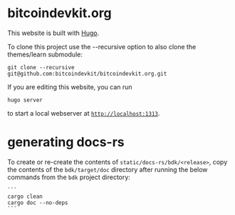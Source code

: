 # bitcoindevkit.org

This website is built with [Hugo](https://gohugo.io).

To clone this project use the --recursive option to also clone the themes/learn submodule:

   ```
   git clone --recursive git@github.com:bitcoindevkit/bitcoindevkit.org.git
   ```

If you are editing this website, you can run

   ```
   hugo server
   ```

to start a local webserver at [`http://localhost:1313`](http://localhost:1313).

# generating docs-rs

To create or re-create the contents of `static/docs-rs/bdk/<release>`, copy the contents of 
the `bdk/target/doc` directory after running the below commands from the `bdk` project directory:

    ```
    cargo clean
    cargo doc --no-deps
    ```
